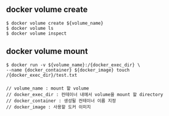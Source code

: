 ## docker volume create
    $ docker volume create ${volume_name}
    $ docker volume ls
    $ docker volume inspect
    
## docker volume mount
    $ docker run -v ${volume_name}:/{docker_exec_dir} \ 
    --name {docker_container} ${docker_image} touch /{docker_exec_dir}/test.txt
#### 
    // volume_name : mount 할 volume
    // docker_exec_dir : 컨테이너 내에서 volume을 mount 할 directory
    // docker_container : 생성될 컨테이너 이름 지정
    // docker_image : 사용할 도커 이미지 
